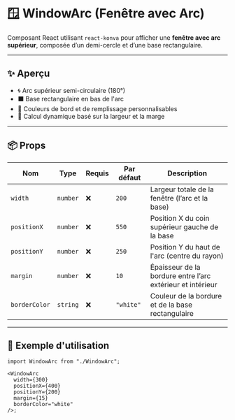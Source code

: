 # 🪟 WindowArc (Fenêtre avec Arc)

Composant React utilisant `react-konva` pour afficher une **fenêtre avec arc supérieur**, composée d’un demi-cercle et d’une base rectangulaire.

---

## ✨ Aperçu

- 🌀 Arc supérieur semi-circulaire (180°)
- ⬛ Base rectangulaire en bas de l'arc
- 🎨 Couleurs de bord et de remplissage personnalisables
- 📐 Calcul dynamique basé sur la largeur et la marge

---

## 📦 Props

| Nom           | Type     | Requis | Par défaut | Description                                                |
| ------------- | -------- | ------ | ---------- | ---------------------------------------------------------- |
| `width`       | `number` | ❌     | `200`      | Largeur totale de la fenêtre (l’arc et la base)            |
| `positionX`   | `number` | ❌     | `550`      | Position X du coin supérieur gauche de la base             |
| `positionY`   | `number` | ❌     | `250`      | Position Y du haut de l'arc (centre du rayon)              |
| `margin`      | `number` | ❌     | `10`       | Épaisseur de la bordure entre l’arc extérieur et intérieur |
| `borderColor` | `string` | ❌     | `"white"`  | Couleur de la bordure et de la base rectangulaire          |

---

## 🧱 Exemple d'utilisation

```tsx
import WindowArc from "./WindowArc";

<WindowArc
  width={300}
  positionX={400}
  positionY={200}
  margin={15}
  borderColor="white"
/>;
```
